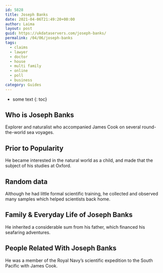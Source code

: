 ```yaml
---
id: 5828
title: Joseph Banks
date: 2021-04-06T21:49:20+00:00
author: Laima
layout: post
guid: https://ukdataservers.com/joseph-banks/
permalink: /04/06/joseph-banks
tags:
  - claims
  - lawyer
  - doctor
  - house
  - multi family
  - online
  - poll
  - business
category: Guides
---
```


* some text
{: toc}


## Who is Joseph Banks
                  
                  
                  
Explorer and naturalist who accompanied James Cook on several round-the-world sea voyages. 
                  
              
            
              
            
                
                
                
## Prior to Popularity
                  
                  
                  
He became interested in the natural world as a child, and made that the subject of his studies at Oxford. 
                  
              
            
              
            
                
                
                
## Random data
                  
                  
                  
Although he had little formal scientific training, he collected and observed many samples which helped scientists back home.
                  
              
            
              
            
                
                
                
## Family & Everyday Life of Joseph Banks
                  
                  
                  
He inherited a considerable sum from his father, which financed his seafaring adventures.
                  
              
            
              
            
                
                
                
## People Related With Joseph Banks
                  
                  
                  
He was a member of the Royal Navy&#8217;s scientific expedition to the South Pacific with James Cook.
                  
              
            
              
            
                
              
            
              
              
            
            
              
            
          
          
          